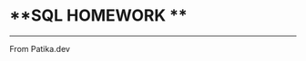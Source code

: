 # **SQL HOMEWORK **
---------------------------------------------------------------
From Patika.dev
